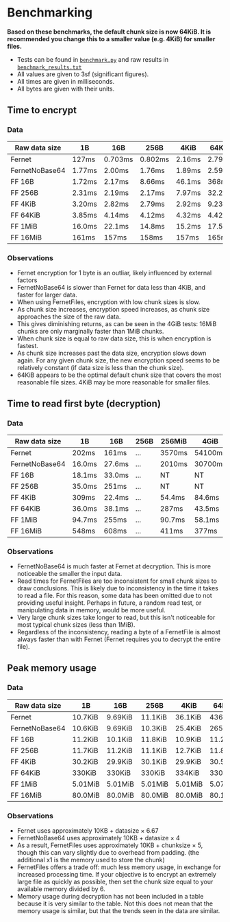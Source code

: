 # Benchmarking

**Based on these benchmarks, the default chunk size is now 64KiB. It is recommended you change this to a smaller value (e.g. 4KiB) for smaller files.**

- Tests can be found in [`benchmark.py`](/benchmarking/v0.1.0/benchmark.py) and raw results in [`benchmark_results.txt`](/benchmarking/v0.1.0/benchmark_results.txt)
- All values are given to 3sf (significant figures).
- All times are given in milliseconds.
- All bytes are given with their units.

## Time to encrypt

### Data

| Raw data size  | 1B     | 16B     | 256B    | 4KiB   | 64KiB  | 1MiB   | 16MiB    | 256MiB  | 4GiB     |
|----------------|--------|---------|---------|--------|--------|--------|----------|---------|----------|
| Fernet         | 127ms  | 0.703ms | 0.802ms | 2.16ms | 2.79ms | 15.8ms | 240ms    | 5790ms  | 106000ms |
| FernetNoBase64 | 1.77ms | 2.00ms  | 1.76ms  | 1.89ms | 2.59ms | 8.01ms | 127ms    | 3560ms  | 73500ms  |
| FF 16B         | 1.72ms | 2.17ms  | 8.66ms  | 46.1ms | 368ms  | 5530ms | 260000ms | NT      | NT       |
| FF 256B        | 2.31ms | 2.19ms  | 2.17ms  | 7.97ms | 32.2ms | 338ms  | 21200ms  | NT      | NT       |
| FF 4KiB        | 3.20ms | 2.82ms  | 2.79ms  | 2.92ms | 9.23ms | 34.2ms | 1670ms   | 26600ms | 400000ms |
| FF 64KiB       | 3.85ms | 4.14ms  | 4.12ms  | 4.32ms | 4.42ms | 17.2ms | 214ms    | 3020ms  | 49400ms  |
| FF 1MiB        | 16.0ms | 22.1ms  | 14.8ms  | 15.2ms | 17.5ms | 13.5ms | 174ms    | 2590ms  | 39600ms  |
| FF 16MiB       | 161ms  | 157ms   | 158ms   | 157ms  | 165ms  | 182ms  | 159ms    | 2400ms  | 37300ms  |

### Observations

- Fernet encryption for 1 byte is an outliar, likely influenced by external factors
- FernetNoBase64 is slower than Fernet for data less than 4KiB, and faster for larger data.
- When using FernetFiles, encryption with low chunk sizes is slow.
- As chunk size increases, encryption speed increases, as chunk size approaches the size of the raw data.
- This gives diminishing returns, as can be seen in the 4GiB tests: 16MiB chunks are only marginally faster than 1MiB chunks.
- When chunk size is equal to raw data size, this is when encryption is fastest.
- As chunk size increases past the data size, encryption slows down again. For any given chunk size, the new encryption speed seems to be relatively constant (if data size is less than the chunk size).
- 64KiB appears to be the optimal default chunk size that covers the most reasonable file sizes. 4KiB may be more reasonable for smaller files.

## Time to read first byte (decryption)

### Data

| Raw data size  | 1B     | 16B    | 256B | 256MiB | 4GiB    |
|----------------|--------|--------|------|--------|---------|
| Fernet         | 202ms  | 161ms  | ...  | 3570ms | 54100ms |
| FernetNoBase64 | 16.0ms | 27.6ms | ...  | 2010ms | 30700ms |
| FF 16B         | 18.1ms | 33.0ms | ...  | NT     | NT      |
| FF 256B        | 35.0ms | 251ms  | ...  | NT     | NT      |
| FF 4KiB        | 309ms  | 22.4ms | ...  | 54.4ms | 84.6ms  |
| FF 64KiB       | 36.0ms | 38.1ms | ...  | 287ms  | 43.5ms  |
| FF 1MiB        | 94.7ms | 255ms  | ...  | 90.7ms | 58.1ms  |
| FF 16MiB       | 548ms  | 608ms  | ...  | 411ms  | 377ms   |

### Observations

- FernetNoBase64 is much faster at Fernet at decryption. This is more noticeable the smaller the input data.
- Read times for FernetFiles are too inconsistent for small chunk sizes to draw conclusions. This is likely due to inconsistency in the time it takes to read a file. For this reason, some data has been omitted due to not providing useful insight. Perhaps in future, a random read test, or manipulating data in memory, would be more useful.
- Very large chunk sizes take longer to read, but this isn't noticeable for most typical chunk sizes (less than 1MiB).
- Regardless of the inconsistency, reading a byte of a FernetFile is almost always faster than with Fernet (Fernet requires you to decrypt the entire file).

## Peak memory usage

### Data

| Raw data size  | 1B      | 16B     | 256B    | 4KiB    | 64KiB   | 1MiB    | 16MiB   | 256MiB  | 4GiB     |
|----------------|---------|---------|---------|---------|---------|---------|---------|---------|----------|
| Fernet         | 10.7KiB | 9.69KiB | 11.1KiB | 36.1KiB | 436KiB  | 6.68MiB | 107MiB  | 1.67GiB | 26.67GiB |
| FernetNoBase64 | 10.6KiB | 9.69KiB | 10.3KiB | 25.4KiB | 265KiB  | 4.01MiB | 64.0MiB | 1.00GiB | 16.0GiB  |
| FF 16B         | 11.2KiB | 10.1KiB | 11.8KiB | 10.9KiB | 11.2KiB | 11.3KiB | 11.0KiB | NT      | NT       |
| FF 256B        | 11.7KiB | 11.2KiB | 11.1KiB | 12.7KiB | 11.8KiB | 12.0KiB | 12.0KiB | NT      | NT       |
| FF 4KiB        | 30.2KiB | 29.9KiB | 30.1KiB | 29.9KiB | 30.5KiB | 30.7KiB | 30.8KiB | 30.9KiB | 30.4KiB  |
| FF 64KiB       | 330KiB  | 330KiB  | 330KiB  | 334KiB  | 330KiB  | 331KiB  | 331KiB  | 331KiB  | 331KiB   |
| FF 1MiB        | 5.01MiB | 5.01MiB | 5.01MiB | 5.01MiB | 5.07MiB | 5.01MiB | 5.01MiB | 5.01MiB | 5.01MiB  |
| FF 16MiB       | 80.0MiB | 80.0MiB | 80.0MiB | 80.0MiB | 80.1MiB | 81.0MiB | 80.0MiB | 80.0MiB | 80.0MiB  |

### Observations

- Fernet uses approximately 10KB $+$ datasize $\times$ 6.67
- FernetNoBase64 uses approximately 10KB $+$ datasize $\times$ 4
- As a result, FernetFiles uses approximately 10KB $+$ chunksize $\times$ 5, though this can vary slightly due to overhead from padding. (the additional x1 is the memory used to store the chunk)
- FernetFiles offers a trade off: much less memory usage, in exchange for increased processing time. If your objective is to encrypt an extremely large file as quickly as possible, then set the chunk size equal to your available memory divided by 6.
- Memory usage during decryption has not been included in a table because it is very similar to the table. Not this does not mean that the memory usage is similar, but that the trends seen in the data are similar.
